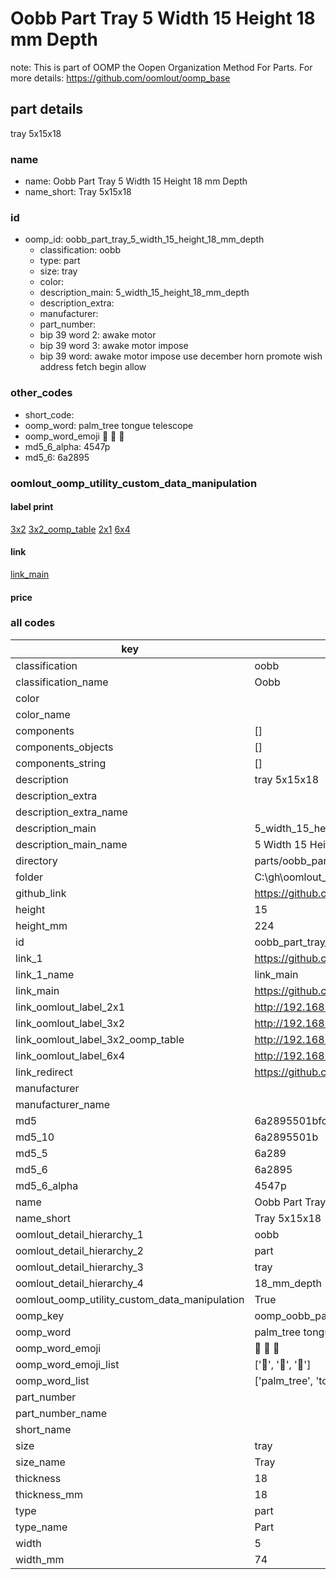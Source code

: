# Oobb Part Tray 5 Width 15 Height 18 mm Depth  

note: This is part of OOMP the Oopen Organization Method For Parts. For more details: https://github.com/oomlout/oomp_base

##  part details
  



tray 5x15x18



### name
* name: Oobb Part Tray 5 Width 15 Height 18 mm Depth
* name_short: Tray 5x15x18 
### id
* oomp_id: oobb_part_tray_5_width_15_height_18_mm_depth
  * classification: oobb
  * type: part
  * size: tray
  * color: 
  * description_main: 5_width_15_height_18_mm_depth
  * description_extra: 
  * manufacturer: 
  * part_number: 
  * bip 39 word 2: awake motor
  * bip 39 word 3: awake motor impose
  * bip 39 word: awake motor impose use december horn promote wish address fetch begin allow

### other_codes
* short_code: 
* oomp_word: palm_tree tongue telescope
* oomp_word_emoji :palm_tree: :tongue: :telescope:
* md5_6_alpha: 4547p
* md5_6: 6a2895






### oomlout_oomp_utility_custom_data_manipulation
#### label print
[3x2](http://192.168.1.245:1112/?label=oomp%204547p)
[3x2_oomp_table](http://192.168.1.108:1112/?label=oomp%204547p)
[2x1](http://192.168.1.242:1112/?label=oomp%204547p)
[6x4](http://192.168.1.55:1112/?label=oomp%204547p)    

#### link

[link_main](https://github.com/oomlout/oomlout_oobb_version_4_generated_parts/tree/main/navigation_oomp/oobb/part/tray/5_width_15_height_18_mm_depth/part)                              

#### price







### all codes 
| key | value |  
| --- | --- |  
| classification | oobb |  
| classification_name | Oobb |  
| color |  |  
| color_name |  |  
| components | [] |  
| components_objects | [] |  
| components_string | [] |  
| description | tray 5x15x18 |  
| description_extra |  |  
| description_extra_name |  |  
| description_main | 5_width_15_height_18_mm_depth |  
| description_main_name | 5 Width 15 Height 18 mm Depth |  
| directory | parts/oobb_part_tray_5_width_15_height_18_mm_depth |  
| folder | C:\gh\oomlout_oobb_version_4_generated_parts\parts\oobb_part_tray_5_width_15_height_18_mm_depth |  
| github_link | https://github.com/oomlout/oomlout_oomp_part_src/tree/main/parts/oobb_part_tray_5_width_15_height_18_mm_depth |  
| height | 15 |  
| height_mm | 224 |  
| id | oobb_part_tray_5_width_15_height_18_mm_depth |  
| link_1 | https://github.com/oomlout/oomlout_oobb_version_4_generated_parts/tree/main/navigation_oomp/oobb/part/tray/5_width_15_height_18_mm_depth/part |  
| link_1_name | link_main |  
| link_main | https://github.com/oomlout/oomlout_oobb_version_4_generated_parts/tree/main/navigation_oomp/oobb/part/tray/5_width_15_height_18_mm_depth/part |  
| link_oomlout_label_2x1 | http://192.168.1.242:1112/?label=oomp%204547p |  
| link_oomlout_label_3x2 | http://192.168.1.245:1112/?label=oomp%204547p |  
| link_oomlout_label_3x2_oomp_table | http://192.168.1.108:1112/?label=oomp%204547p |  
| link_oomlout_label_6x4 | http://192.168.1.55:1112/?label=oomp%204547p |  
| link_redirect | https://github.com/oomlout/oomlout_oobb_version_4_generated_parts/tree/main/parts/oobb_tray_05_15_18 |  
| manufacturer |  |  
| manufacturer_name |  |  
| md5 | 6a2895501bfc9585b61c5efae3e41881 |  
| md5_10 | 6a2895501b |  
| md5_5 | 6a289 |  
| md5_6 | 6a2895 |  
| md5_6_alpha | 4547p |  
| name | Oobb Part Tray 5 Width 15 Height 18 mm Depth |  
| name_short | Tray 5x15x18  |  
| oomlout_detail_hierarchy_1 | oobb |  
| oomlout_detail_hierarchy_2 | part |  
| oomlout_detail_hierarchy_3 | tray |  
| oomlout_detail_hierarchy_4 | 18_mm_depth |  
| oomlout_oomp_utility_custom_data_manipulation | True |  
| oomp_key | oomp_oobb_part_tray_5_width_15_height_18_mm_depth |  
| oomp_word | palm_tree tongue telescope |  
| oomp_word_emoji | :palm_tree: :tongue: :telescope: |  
| oomp_word_emoji_list | [':palm_tree:', ':tongue:', ':telescope:'] |  
| oomp_word_list | ['palm_tree', 'tongue', 'telescope'] |  
| part_number |  |  
| part_number_name |  |  
| short_name |  |  
| size | tray |  
| size_name | Tray |  
| thickness | 18 |  
| thickness_mm | 18 |  
| type | part |  
| type_name | Part |  
| width | 5 |  
| width_mm | 74 |  
